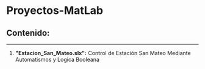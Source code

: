 # Proyectos-MatLab
## Contenido:
-------------
1. **"Estacion_San_Mateo.slx":** Control de Estación San Mateo Mediante Automatismos y Logica Booleana
